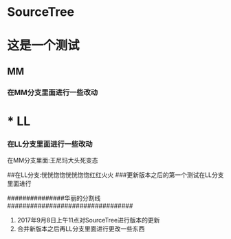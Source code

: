 # SourceTree
# 这是一个测试
## MM
### 在MM分支里面进行一些改动

# * LL
### 在LL分支里面进行一些改动
在MM分支里面:王尼玛大头死变态

##在LL分支:恍恍惚惚恍恍惚惚红红火火
###更新版本之后的第一个测试在LL分支里面进行


###############华丽的分割线#################################
1. 2017年9月8日上午11点对SourceTree进行版本的更新
2. 合并新版本之后再LL分支里面进行更改一些东西


